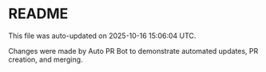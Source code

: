 # README

This file was auto-updated on 2025-10-16 15:06:04 UTC.

Changes were made by Auto PR Bot to demonstrate automated updates, PR creation, and merging.
